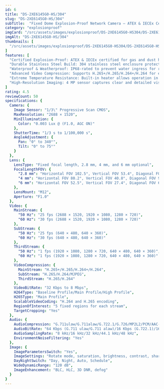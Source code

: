 ```yaml
---
id: 6
title: "DS-2XE6145G0-HS/304"
slug: "DS-2XE6145G0-HS/304"
subTitle:  "Fixed Dome Explosion-Proof Network Camera – ATEX & IECEx Certified"
category: "explosionproof"
imgCard: "/src/assets/images/explosionproof/DS-2XE6145G0-HS304/DS-2XE6145G0-HS304-1.png"
imgAlt: "DS-2XE6145G0-HS/304"
thumbnails: [
  "/src/assets/images/explosionproof/DS-2XE6145G0-HS304/DS-2XE6145G0-HS304-1.png"
]
features: [
  "Certified Explosion-Proof: ATEX & IECEx certified for gas and dust hazardous environments",
  "Durable Stainless Steel Build: 304 stainless steel enclosure protects against sparks and corrosion",
  "Waterproof & Weatherproof: IP68-rated to prevent water ingress for reliable outdoor use",
  "Advanced Video Compression: Supports H.265+/H.265/H.264+/H.264 for efficient storage and bandwidth usage",
  "Extreme Temperature Resistance: Built-in heater allows operation in ultra-low temperatures down to -40°C",
  "High-Resolution Imaging: 4 MP sensor captures clear and detailed visuals"
]
rating: 4.5
reviewCount: 50
specifications: {
  Camera: {
    Image Sensor: "1/3\" Progressive Scan CMOS",
    MaxResolution: "2688 × 1520",
    MinIllumination: {
      Color: "0.003 Lux @ (F1.0, AGC ON)"
    },
    ShutterTime: "1/3 s to 1/100,000 s",
    AngleAdjustment: {
      Pan: "0° to 340°",
      Tilt: "0° to 75°"
    }
  },
  Lens: {
    LensType: "Fixed focal length, 2.8 mm, 4 mm, and 6 mm optional",
    FocalLengthFOV: {
      "2.8 mm": "Horizontal FOV 102.5°, Vertical FOV 53.4°, Diagonal FOV 118.9°",
      "4 mm": "Horizontal FOV 80.2°, Vertical FOV 40.8°, Diagonal FOV 93.4°",
      "6 mm": "Horizontal FOV 52.5°, Vertical FOV 27.4°, Diagonal FOV 60.2°"
    },
    LensMount: "M12",
    Aperture: "F1.0"
  },
  Video: {
    MainStream: {
      "50 Hz": "25 fps (2688 × 1520, 1920 × 1080, 1280 × 720)",
      "60 Hz": "30 fps (2688 × 1520, 1920 × 1080, 1280 × 720)"
    },
    SubStream: {
      "50 Hz": "25 fps (640 × 480, 640 × 360)",
      "60 Hz": "30 fps (640 × 480, 640 × 360)"
    },
    ThirdStream: {
      "50 Hz": "1 fps (1920 × 1080, 1280 × 720, 640 × 480, 640 × 360)",
      "60 Hz": "1 fps (1920 × 1080, 1280 × 720, 640 × 480, 640 × 360)"
    },
    VideoCompression: {
      MainStream: "H.265+/H.265/H.264+/H.264",
      SubStream: "H.265/H.264/MJPEG",
      ThirdStream: "H.265/H.264"
    },
    VideoBitRate: "32 Kbps to 8 Mbps",
    H264Type: "Baseline Profile/Main Profile/High Profile",
    H265Type: "Main Profile",
    ScalableVideoCoding: "H.264 and H.265 encoding",
    RegionOfInterest: "5 fixed regions for each stream",
    TargetCropping: "Yes"
  },
  Audio: {
    AudioCompression: "G.711ulaw/G.711alaw/G.722.1/G.726/MP2L2/PCM/AAC-LC/MP3",
    AudioBitRate: "64 Kbps (G.711 ulaw/G.711 alaw)/16 Kbps (G.722.1)/16 Kbps (G.726)/32 to 192 Kbps (MP2L2)/16 to 64 Kbps (AAC-LC)/8 to 320 Kbps (MP3)",
    AudioSamplingRate: "8 kHz/16 kHz/32 kHz/44.1 kHz/48 kHz",
    EnvironmentNoiseFiltering: "Yes"
  },
  Image: {
    ImageParametersSwitch: "Yes",
    ImageSettings: "Rotate mode, saturation, brightness, contrast, sharpness, AGC, and white balance adjustable by client software or web browser",
    DayNightSwitch: "Day, Night, Auto, Schedule",
    WideDynamicRange: "120 dB",
    ImageEnhancement: "BLC, HLC, 3D DNR, defog"
  }
}
---
```


